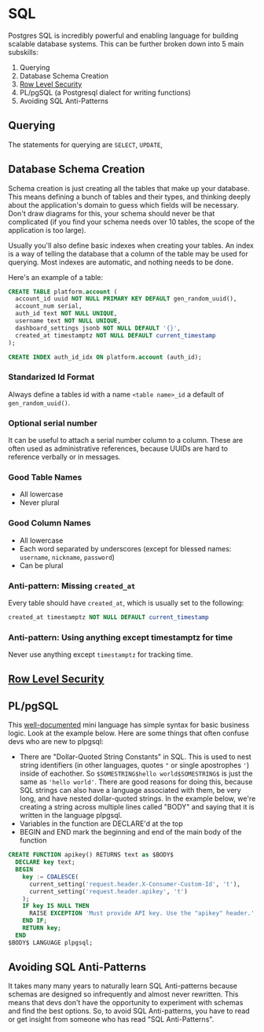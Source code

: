 # SQL

Postgres SQL is incredibly powerful and enabling language for building scalable database systems. This can
be further broken down into 5 main subskills:

1. Querying
2. Database Schema Creation
3. [Row Level Security](../row-level-security/README.md)
4. PL/pgSQL (a Postgresql dialect for writing functions)
5. Avoiding SQL Anti-Patterns

## Querying

The statements for querying are `SELECT`, `UPDATE`, 

## Database Schema Creation

Schema creation is just creating all the tables that make up your database. This means defining a bunch
of tables and their types, and thinking deeply about the application's domain to guess which fields will
be necessary. Don't draw diagrams for this, your schema should never be that complicated (if you find
your schema needs over 10 tables, the scope of the application is too large).

Usually you'll also define basic indexes when creating your tables. An index is a way of telling the
database that a column of the table may be used for querying. Most indexes are automatic, and nothing
needs to be done.

Here's an example of a table:

```sql
CREATE TABLE platform.account (
  account_id uuid NOT NULL PRIMARY KEY DEFAULT gen_random_uuid(),
  account_num serial,
  auth_id text NOT NULL UNIQUE,
  username text NOT NULL UNIQUE,
  dashboard_settings jsonb NOT NULL DEFAULT '{}',
  created_at timestamptz NOT NULL DEFAULT current_timestamp
);

CREATE INDEX auth_id_idx ON platform.account (auth_id);
```

### Standarized Id Format

Always define a tables id with a name `<table name>_id` a default of `gen_random_uuid()`.

### Optional serial number

It can be useful to attach a serial number column to a column. These are often used as administrative
references, because UUIDs are hard to reference verbally or in messages.

### Good Table Names

* All lowercase
* Never plural

### Good Column Names

* All lowercase
* Each word separated by underscores (except for blessed names: `username`, `nickname`, `password`)
* Can be plural

### Anti-pattern: Missing `created_at`

Every table should have `created_at`, which is usually set to the following:

```sql
created_at timestamptz NOT NULL DEFAULT current_timestamp
```

### Anti-pattern: Using anything except timestamptz for time

Never use anything except `timestamptz` for tracking time.

## [Row Level Security](../row-level-security/README.md)

## PL/pgSQL

This [well-documented](https://www.postgresql.org/docs/9.2/plpgsql-overview.html) mini language has simple
syntax for basic business logic. Look at the example below. Here are some things that often confuse devs
who are new to plpgsql:

* There are "Dollar-Quoted String Constants" in SQL. This is used to nest string identifiers (in other languages,
  quotes `"` or single apostrophes `'`) inside of eachother. So `$SOMESTRING$hello world$SOMESTRING$` is just the
  same as `'hello world'`. There are good reasons for doing this, because SQL strings can also have a language
  associated with them, be very long, and have nested dollar-quoted strings. In the example below, we're creating
  a string across multiple lines called "BODY" and saying that it is written in the language plpgsql.
* Variables in the function are DECLARE'd at the top
* BEGIN and END mark the beginning and end of the main body of the function

```sql
CREATE FUNCTION apikey() RETURNS text as $BODY$
  DECLARE key text;
  BEGIN
    key := COALESCE(
      current_setting('request.header.X-Consumer-Custom-Id', 't'),
      current_setting('request.header.apikey', 't')
    );
    IF key IS NULL THEN
      RAISE EXCEPTION 'Must provide API key. Use the "apikey" header.';
    END IF;
    RETURN key;
  END
$BODY$ LANGUAGE plpgsql;
```

## Avoiding SQL Anti-Patterns

It takes many many years to naturally learn SQL Anti-patterns because schemas are designed so infrequently
and almost never rewritten. This means that devs don't have the opportunity to experiment with schemas and
find the best options. So, to avoid SQL Anti-patterns, you have to read or get insight from someone who
has read "SQL Anti-Patterns".

